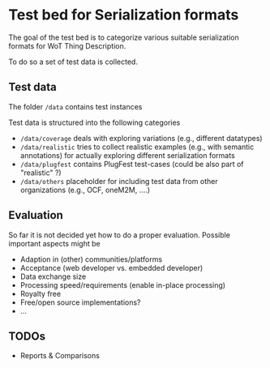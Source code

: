 # Test bed for Serialization formats

The goal of the test bed is to categorize various suitable serialization formats for WoT Thing Description.

To do so a set of test data is collected.

## Test data

The folder `/data` contains test instances

Test data is structured into the following categories

* `/data/coverage` deals with exploring variations (e.g., different datatypes) 
* `/data/realistic` tries to collect realistic examples (e.g., with semantic annotations) for actually exploring different serialization formats
* `/data/plugfest` contains PlugFest test-cases (could be also part of "realistic" ?)
* `/data/others` placeholder for including test data from other organizations (e.g., OCF, oneM2M, ....)

## Evaluation

So far it is not decided yet how to do a proper evaluation. Possible important aspects might be

* Adaption in (other) communities/platforms
* Acceptance (web developer vs. embedded developer)
* Data exchange size
* Processing speed/requirements (enable in-place processing)
* Royalty free
* Free/open source implementations?
* ...

## TODOs

* Reports & Comparisons